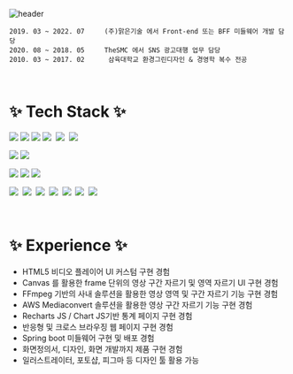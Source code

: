 
![header](https://capsule-render.vercel.app/api?type=waving&color=0:C2306C,100:5571FD&height=180&text=간결함을%20좋아하는%20Front-end%20Developer&fontSize=35&fontColor=fff&fontAlignY=35&animation=twinkling)

```
2019. 03 ~ 2022. 07     (주)맑은기술 에서 Front-end 또는 BFF 미들웨어 개발 담당
2020. 08 ~ 2018. 05     TheSMC 에서 SNS 광고대행 업무 담당
2010. 03 ~ 2017. 02      삼육대학교 환경그린디자인 & 경영학 복수 전공
```
  
<br/>

<h1 align="">✨ Tech Stack ✨</h1>

<p align=""><img src="https://img.shields.io/badge/JavaScript-F03C87?style=flat-square&logo=JavaScript&logoColor=yellow"/></a>&nbsp<img src="https://img.shields.io/badge/Typescript-F03C87?style=flat-square&logo=Typescript&logoColor=5571FD"/></a>&nbsp<img src="https://img.shields.io/badge/React-F03C87?style=flat-square&logo=React&logoColor=5571FD"/></a>&nbsp<img src="https://img.shields.io/badge/NextJS-F03C87?style=flat-square&logo=next.js&logoColor=white"/></a>&nbsp
<img src="https://img.shields.io/badge/Electron-F03C87?style=flat-square&logo=electron&logoColor=white"/></a>&nbsp
<img src="https://img.shields.io/badge/Webpack-F03C87?style=flat-square&logo=webpack&logoColor=5571FD"/></a>&nbsp
</p>
<p align="">
<img src="https://img.shields.io/badge/Java-5571FD?style=flat-square&logo=openjdk&logoColor=red"/></a>&nbsp<img src="https://img.shields.io/badge/Spring Boot-5571FD?style=flat-square&logo=spring boot&logoColor=green"/></a>&nbsp
</p>
<p align="">
<img src="https://img.shields.io/badge/Apache Tomcat-5571FD?style=flat-square&logo=Apache Tomcat&logoColor=white"/></a>&nbsp<img src="https://img.shields.io/badge/Nginx-5571FD?style=flat-square&logo=nginx&logoColor=green"/></a>&nbsp<img src="https://img.shields.io/badge/Docker-5571FD?style=flat-square&logo=docker&logoColor=white"/></a>&nbsp
</p>
<p align="">
<img src="https://img.shields.io/badge/AWS S3-1B3DAD?style=flat-square&logo=amazon aws&logoColor=red"/></a>&nbsp
<img src="https://img.shields.io/badge/AWS Cloudfront-1B3DAD?style=flat-square&logo=amazon aws&logoColor=red"/></a>&nbsp
<img src="https://img.shields.io/badge/AWS Amplify-1B3DAD?style=flat-square&logo=amazon aws&logoColor=red"/></a>&nbsp
<img src="https://img.shields.io/badge/AWS EC2-1B3DAD?style=flat-square&logo=amazon aws&logoColor=red"/></a>&nbsp
<img src="https://img.shields.io/badge/AWS Mediaconvert-1B3DAD?style=flat-square&logo=amazon aws&logoColor=red"/></a>&nbsp
<img src="https://img.shields.io/badge/AWS Lambda-1B3DAD?style=flat-square&logo=amazon aws&logoColor=red"/></a>&nbsp
<img src="https://img.shields.io/badge/AWS EventBridge-1B3DAD?style=flat-square&logo=amazon aws&logoColor=red"/></a>&nbsp
</p>

<br/>

<h1 align="">✨ Experience ✨</h1>

- HTML5 비디오 플레이어 UI 커스텀 구현 경험
- Canvas 를 활용한 frame 단위의 영상 구간 자르기 및 영역 자르기 UI 구현 경험
- FFmpeg 기반의 사내 솔루션을 활용한 영상 영역 및 구간 자르기 기능 구현 경험
- AWS Mediaconvert 솔루션을 활용한 영상 구간 자르기 기능 구현 경험 
- Recharts JS / Chart JS기반 통계 페이지 구현 경험
- 반응형 및 크로스 브라우징 웹 페이지 구현 경험
- Spring boot 미들웨어 구현 및 배포 경험
- 화면정의서, 디자인, 화면 개발까지 제품 구현 경험
- 일러스트레이터, 포토샵, 피그마 등 디자인 툴 활용 가능
  

<!-- **jinwoongBang/jinwoongBang** is a ✨ _special_ ✨ repository because its `README.md` (this file) appears on your GitHub profile.

Here are some ideas to get you started:

- 🔭 I’m currently working on ...
- 🌱 I’m currently learning ...
- 👯 I’m looking to collaborate on ...
- 🤔 I’m looking for help with ...
- 💬 Ask me about ...
- 📫 How to reach me: ...
- 😄 Pronouns: ...
- ⚡ Fun fact: ... -->

